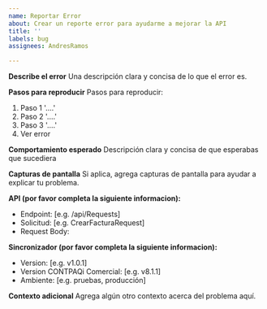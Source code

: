 ```yaml
---
name: Reportar Error
about: Crear un reporte error para ayudarme a mejorar la API
title: ''
labels: bug
assignees: AndresRamos

---
```


**Describe el error**
Una descripción clara y concisa de lo que el error es.

**Pasos para reproducir**
Pasos para reproducir:
1. Paso 1 '....'
2. Paso 2 '....'
3. Paso 3 '....'
4. Ver error

**Comportamiento esperado**
Descripción clara y concisa de que esperabas que sucediera

**Capturas de pantalla**
Si aplica, agrega capturas de pantalla para ayudar a explicar tu problema.

**API (por favor completa la siguiente informacion):**
 - Endpoint: [e.g. /api/Requests]
 - Solicitud: [e.g. CrearFacturaRequest]
 - Request Body: 

**Sincronizador  (por favor completa la siguiente informacion):**
 - Version: [e.g. v1.0.1]
 - Version CONTPAQi Comercial: [e.g. v8.1.1]
 - Ambiente: [e.g. pruebas, producción]

**Contexto adicional**
Agrega algún otro contexto acerca del problema aquí.
